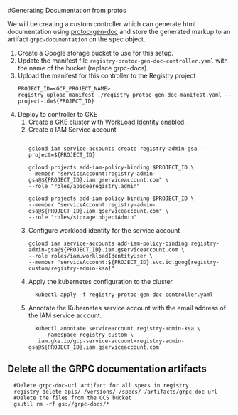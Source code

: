 #Generating Documentation from protos

We will be creating a custom controller which can generate html documentation
using [protoc-gen-doc](https://github.com/pseudomuto/protoc-gen-doc) and store
the generated markup to an artifact `grpc-documentation` on the spec object.

1. Create a Google storage bucket to use for this setup.
2. Update the manifest file `registry-protoc-gen-doc-controller.yaml` with the name of the bucket (replace grpc-docs).
3. Upload the manifest for this controller to the Registry project
   ```
   PROJECT_ID=<GCP_PROJECT_NAME>
   registry upload manifest ./registry-protoc-gen-doc-manifest.yaml --project-id=${PROJECT_ID}
   ```
4. Deploy to controller to GKE 
   1. Create a GKE cluster with [WorkLoad Identity](https://cloud.google.com/kubernetes-engine/docs/how-to/workload-identity) enabled.
   2. Create a IAM Service account
      ```shell
    
      gcloud iam service-accounts create registry-admin-gsa --project=${PROJECT_ID}
      
      gcloud projects add-iam-policy-binding $PROJECT_ID \
      --member "serviceAccount:registry-admin-gsa@${PROJECT_ID}.iam.gserviceaccount.com" \
      --role "roles/apigeeregistry.admin"
      
      gcloud projects add-iam-policy-binding $PROJECT_ID \
      --member "serviceAccount:registry-admin-gsa@${PROJECT_ID}.iam.gserviceaccount.com" \
      --role "roles/storage.objectAdmin"
      ```
   3. Configure workload identity for the service account
         ```
         gcloud iam service-accounts add-iam-policy-binding registry-admin-gsa@${PROJECT_ID}.iam.gserviceaccount.com \
         --role roles/iam.workloadIdentityUser \
         --member "serviceAccount:${PROJECT_ID}.svc.id.goog[registry-custom/registry-admin-ksa]"
      
         ``` 
   4. Apply the kubernetes configuration to the cluster
      ```
        kubectl apply -f registry-protoc-gen-doc-controller.yaml
      ```
   5. Annotate the Kubernetes service account with the email address of the IAM service account.
      ```
        kubectl annotate serviceaccount registry-admin-ksa \
          --namespace registry-custom \
         iam.gke.io/gcp-service-account=registry-admin-gsa@${PROJECT_ID}.iam.gserviceaccount.com
      ```

## Delete all the GRPC documentation artifacts
```shell
  #Delete grpc-doc-url artifact for all specs in registry 
  registry delete apis/-/versions/-/specs/-/artifacts/grpc-doc-url
  #Delete the files from the GCS bucket
  gsutil rm -rf gs://grpc-docs/*
```